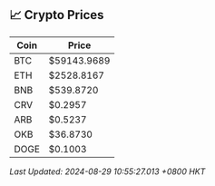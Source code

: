 ## 📈 Crypto Prices

| Coin | Price |
| ---- | ----- |
| BTC | $59143.9689 |
| ETH | $2528.8167 |
| BNB | $539.8720 |
| CRV | $0.2957 |
| ARB | $0.5237 |
| OKB | $36.8730 |
| DOGE | $0.1003 |

_Last Updated: 2024-08-29 10:55:27.013 +0800 HKT_